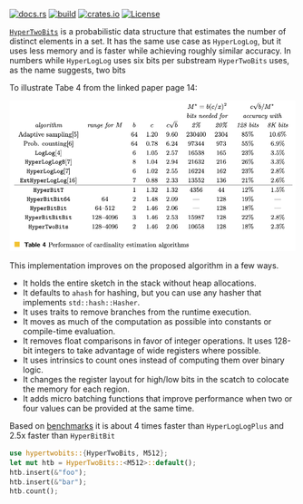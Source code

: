 [![docs.rs](https://docs.rs/hypertwobits/badge.svg)](https://docs.rs/hypertwobits/)
[![build](https://img.shields.io/github/actions/workflow/status/axiomhq/hypertwobits/rust.yaml?branch=main&ghcache=unused)](https://github.com/axiomhq/hypertwobits/actions?query=workflow%3Abuild)
[![crates.io](https://img.shields.io/crates/v/hypertwobits.svg)](https://crates.io/crates/hypertwobits)
[![License](https://img.shields.io/crates/l/hypertwobits)](LICENSE-APACHE)


[`HyperTwoBits`](https://www2.math.uu.se/~svantejs/papers/sj383-aofa.pdf) is a probabilistic data structure
that estimates the number of distinct elements in a set. It has the same use case as `HyperLogLog`, 
but it uses less memory and is faster while achieving roughly similar accuracy. In numbers while
`HyperLogLog` uses six bits per substream `HyperTwoBits` uses, as the name suggests, two bits

To illustrate Tabe 4 from the linked paper page 14:

![HyperTwoBits P 14 Table 4](static/HyperTwoBitComp.png)

This implementation improves on the proposed algorithm in a few ways. 
- It holds the entire sketch in the stack without heap allocations.
- It defaults to `ahash` for hashing, but you can use any hasher that implements `std::hash::Hasher`.
- It uses traits to remove branches from the runtime execution.
- It moves as much of the computation as possible into constants or compile-time evaluation.
- It removes float comparisons in favor of integer operations.
It uses 128-bit integers to take advantage of wide registers where possible.
- It uses intrinsics to count ones instead of computing them over binary logic.
- It changes the register layout for high/low bits in the scatch to colocate the memory for each region.
- It adds micro batching functions that improve performance when two or four values can be provided at the same time.

Based on [benchmarks](https://github.com/axiomhq/hypertwobits/actions/workflows/criterion.yml) it is about 4 times faster than `HyperLogLogPlus` and 2.5x faster than `HyperBitBit`

 ```rust
 use hypertwobits::{HyperTwoBits, M512};
 let mut htb = HyperTwoBits::<M512>::default();
 htb.insert(&"foo");
 htb.insert(&"bar");
 htb.count();
 ```
